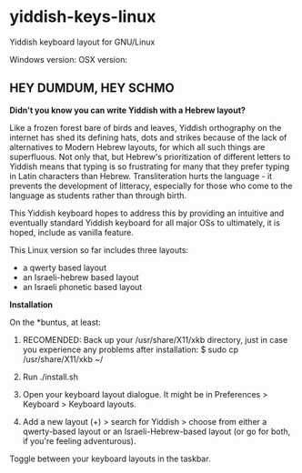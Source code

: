 yiddish-keys-linux
==================

Yiddish keyboard layout for GNU/Linux

Windows version:
OSX version:


HEY DUMDUM, HEY SCHMO 
---------------------
**Didn't you know you can write Yiddish with a Hebrew layout?**


Like a frozen forest bare of birds and leaves, Yiddish orthography on the internet 
has shed its defining hats, dots and strikes because of the lack of alternatives 
to Modern Hebrew layouts, for which all such things are superfluous. Not only that, 
but Hebrew's prioritization of different letters to Yiddish means that typing is so
frustrating for many that they prefer typing in Latin characters than Hebrew. 
Transliteration hurts the language - it prevents the development of litteracy, 
especially for those who come to the language as students rather than through birth.

This Yiddish keyboard hopes to address this by providing an intuitive and eventually
standard Yiddish keyboard for all major OSs to ultimately, it is hoped, include 
as vanilla feature.

This Linux version so far includes three layouts:

  * a qwerty based layout
  * an Israeli-hebrew based layout
  * an Israeli phonetic based layout

**Installation**

On the *buntus, at least:

 1) RECOMENDED: Back up your /usr/share/X11/xkb directory, just in case you experience any problems after installation: 
   $ sudo cp /usr/share/X11/xkb ~/
   
 2) Run ./install.sh
  
 3) Open your keyboard layout dialogue. It might be in Preferences > Keyboard > Keyboard layouts.
 
 4) Add a new layout (+) > search for Yiddish > choose from either a qwerty-based layout or an Israeli-Hebrew-based layout (or go for both, if you're feeling adventurous).
 
 Toggle between your keyboard layouts in the taskbar.

